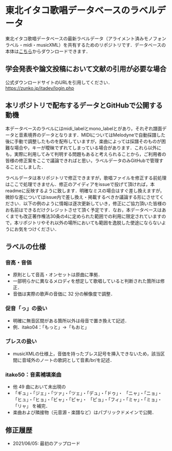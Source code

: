 # 東北イタコ歌唱データベースのラベルデータ
東北イタコ歌唱データベースの最新ラベルデータ（アライメント済みモノフォンラベル・midi・musicXML）を共有するためのリポジトリです．データベースの本体は[こちら](https://zunko.jp/itadev/login.php)からダウンロードできます．

## 学会発表や論文投稿において文献の引用が必要な場合
公式ダウンロードサイトのURLを引用してください．https://zunko.jp/itadev/login.php

## 本リポジトリで配布するデータとGitHubで公開する動機
本データベースのラベルにはmidi_labelとmono_labelとがあり，それぞれ譜面データと音素境界のデータとなります．MIDIについてはMelodyneで自動採譜した後に手動で調整したものを配布していますが，楽曲によっては採譜そのものが困難な場合や，キーが曖昧でずれてしまっている場合があります．これら以外にも，実際に利用してみて判明する問題もあると考えられることから，ご利用者の皆様の修正案をここで議論できればと思い，ラベルデータのみGitHubで管理することにしました．

ラベルデータは本リポジトリで修正できますが，歌唱ファイルを修正する前処理はここで処理できません．修正のアイディアをissueで投げて頂ければ，本readmeに反映するように致します．明確なミスの場合はすぐ差し換えますが，微妙な差についてはissue内で差し換え・掲載するべきか議論する形にさせてください．以下の例のように情報は逐次更新していき，修正にご協力頂いた皆様のお名前はできるだけクレジットさせて頂く予定です．なお，本データベースはあくまでも改正著作権法30条の4に定められた範囲での利用に限定されていますので，本リポジトリやそれ以外の場所においても範囲を逸脱した使途にならないようにお気をつけください．

## ラベルの仕様
### 音高・音価
- 原則として音高・オンセットは原曲に準拠．
- 一部明らかに異なるメロディを想定して歌唱していると判断された箇所は修正．
- 音価は実際の歌声の音価に 32 分の解像度で調整．

### 促音「っ」の扱い
- 明確に無音区間がある箇所以外は母音で置き換えて記述．
- 例．itako04：「もっと」→「もおと」

### ブレスの扱い
- musicXMLの仕様上，音価を持ったブレス記号を挿入できないため，該当区間に音域外のノートの歌詞として音素/br/を記述．

### itako50：音素補填楽曲
- 他 49 曲において未出現の
- 「ギュ」・「ジェ」・「ツァ」・「ツェ」・「デュ」・「ドゥ」・
「ニャ」・「ニョ」・「ヒュ」・「ヒョ」・「ビャ」・「ピャ」・
「ピョ」・「フィ」・「ミャ」・「ミョ」・「リャ」
を補完．
- 楽曲および隣接物（元音源・楽譜など）はパブリックドメインで公開．

## 修正履歴
- 2021/06/05: 最初のアップロード
